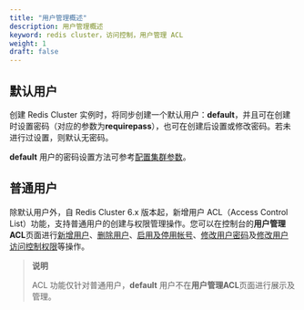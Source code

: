 ```yaml
---
title: "用户管理概述"
description: 用户管理概述
keyword: redis cluster，访问控制，用户管理 ACL
weight: 1
draft: false
---
```


## 默认用户

创建 Redis Cluster 实例时，将同步创建一个默认用户：**default**，并且可在创建时设置密码（对应的参数为**requirepass**），也可在创建后设置或修改密码。若未进行过设置，则默认无密码。

**default** 用户的密码设置方法可参考[配置集群参数](/database/redis_cluster/manual/cfginstance/paramconfig/)。

## 普通用户

除默认用户外，自 Redis Cluster 6.x 版本起，新增用户 ACL（Access Control List）功能，支持普通用户的创建与权限管理操作。您可以在控制台的**用户管理ACL**页面进行[新增用户](../addusr/)、[删除用户](../deleusr/)、[启用及停用帐号](../account/)、[修改用户密码](../account/)及[修改用户访问控制权限](../mdyacl/)等操作。

> **说明**
>
> ACL 功能仅针对普通用户，**default** 用户不在**用户管理ACL**页面进行展示及管理。



